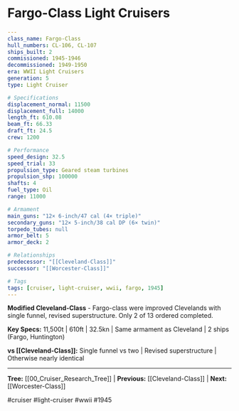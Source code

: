 # Fargo-Class Light Cruisers

```yaml
---
class_name: Fargo-Class
hull_numbers: CL-106, CL-107
ships_built: 2
commissioned: 1945-1946
decommissioned: 1949-1950
era: WWII Light Cruisers
generation: 5
type: Light Cruiser

# Specifications
displacement_normal: 11500
displacement_full: 14000
length_ft: 610.08
beam_ft: 66.33
draft_ft: 24.5
crew: 1200

# Performance
speed_design: 32.5
speed_trial: 33
propulsion_type: Geared steam turbines
propulsion_shp: 100000
shafts: 4
fuel_type: Oil
range: 11000

# Armament
main_guns: "12× 6-inch/47 cal (4× triple)"
secondary_guns: "12× 5-inch/38 cal DP (6× twin)"
torpedo_tubes: null
armor_belt: 5
armor_deck: 2

# Relationships
predecessor: "[[Cleveland-Class]]"
successor: "[[Worcester-Class]]"

# Tags
tags: [cruiser, light-cruiser, wwii, fargo, 1945]
---
```

**Modified Cleveland-Class** - Fargo-class were improved Clevelands with single funnel, revised superstructure. Only 2 of 13 ordered completed.

**Key Specs:** 11,500t | 610ft | 32.5kn | Same armament as Cleveland | 2 ships (Fargo, Huntington)

**vs [[Cleveland-Class]]:** Single funnel vs two | Revised superstructure | Otherwise nearly identical

---
**Tree:** [[00_Cruiser_Research_Tree]] | **Previous:** [[Cleveland-Class]] | **Next:** [[Worcester-Class]]

#cruiser #light-cruiser #wwii #1945
